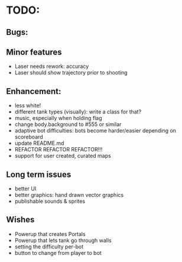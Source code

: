 
# TODO:

## Bugs:


## Minor features
- Laser needs rework: accuracy
- Laser should show trajectory prior to shooting

## Enhancement:
- less white!
- different tank types (visually): write a class for that?
- music, especially when holding flag
- change body.background to #555 or similar
- adaptive bot difficulties: bots become harder/easier depending on scoreboard
- update README.md
- REFACTOR REFACTOR REFACTOR!!!
- support for user created, curated maps

## Long term issues
- better UI
- better graphics: hand drawn vector graphics
- publishable sounds & sprites

## Wishes
- Powerup that creates Portals
- Powerup that lets tank go through walls
- setting the difficulty per-bot
- button to change from player to bot
